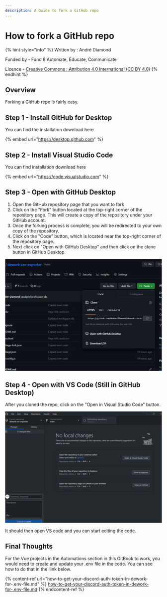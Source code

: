 ```yaml
---
description: A Guide to fork a GitHub repo
---
```


# How to fork a GitHub repo

{% hint style="info" %}
Written by : André Diamond

Funded by - Fund 8 Automate, Educate, Communicate

Licence - [Creative Commons : Attribution 4.0 International (CC BY 4.0)](https://creativecommons.org/licenses/by/4.0/)
{% endhint %}

## Overview

Forking a GitHub repo is fairly easy.&#x20;

## Step 1 - Install GitHub for Desktop

You can find the installation download here

{% embed url="https://desktop.github.com" %}

## Step 2 - Install Visual Studio Code

You can find installation download here

{% embed url="https://code.visualstudio.com" %}

## Step 3 - Open with GitHub Desktop

1. Open the GitHub repository page that you want to fork
2. Click on the "Fork" button located at the top-right corner of the repository page. This will create a copy of the repository under your GitHub account.
3. Once the forking process is complete, you will be redirected to your own copy of the repository.
4. Click on the "Code" button, which is located near the top-right corner of the repository page.&#x20;
5. Next click on "Open with GitHub Desktop" and then click on the clone button in GitHub Desktop.

![](<../../.gitbook/assets/image (3) (1).png>)

## Step 4 - Open with VS Code (Still in GitHub Desktop)

After you cloned the repo, click on the "Open in Visual Studio Code" button.

![](<../../.gitbook/assets/image (5) (1) (1).png>)

It should then open VS code and you can start editing the code.

## Final Thoughts

For the Vue projects in the Automations section in this GitBook to work, you would need to create and update your .env file in the code. You can see how to do that in the llink below.

{% content-ref url="how-to-get-your-discord-auth-token-in-dework-for-.env-file.md" %}
[how-to-get-your-discord-auth-token-in-dework-for-.env-file.md](how-to-get-your-discord-auth-token-in-dework-for-.env-file.md)
{% endcontent-ref %}

